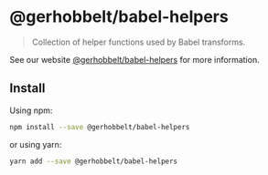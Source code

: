 # @gerhobbelt/babel-helpers

> Collection of helper functions used by Babel transforms.

See our website [@gerhobbelt/babel-helpers](https://babeljs.io/docs/en/next/babel-helpers.html) for more information.

## Install

Using npm:

```sh
npm install --save @gerhobbelt/babel-helpers
```

or using yarn:

```sh
yarn add --save @gerhobbelt/babel-helpers
```
